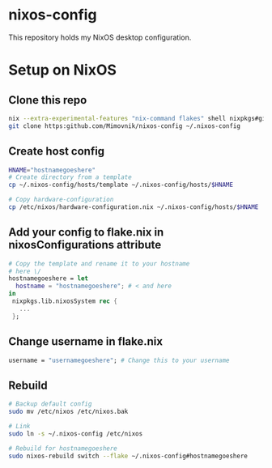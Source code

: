 # nixos-config

This repository holds my NixOS desktop configuration.

# Setup on NixOS

## Clone this repo

```bash
nix --extra-experimental-features "nix-command flakes" shell nixpkgs#git
git clone https:github.com/Mimovnik/nixos-config ~/.nixos-config
```

## Create host config

```bash
HNAME="hostnamegoeshere"
# Create directory from a template
cp ~/.nixos-config/hosts/template ~/.nixos-config/hosts/$HNAME

# Copy hardware-configuration
cp /etc/nixos/hardware-configuration.nix ~/.nixos-config/hosts/$HNAME
```

## Add your config to flake.nix in nixosConfigurations attribute

```nix
# Copy the template and rename it to your hostname
# here \/
hostnamegoeshere = let
  hostname = "hostnamegoeshere"; # < and here
in
 nixpkgs.lib.nixosSystem rec {
   ...
 };
```

## Change username in flake.nix

```nix
username = "usernamegoeshere"; # Change this to your username

```

## Rebuild

```bash
# Backup default config
sudo mv /etc/nixos /etc/nixos.bak

# Link
sudo ln -s ~/.nixos-config /etc/nixos

# Rebuild for hostnamegoeshere
sudo nixos-rebuild switch --flake ~/.nixos-config#hostnamegoeshere
```
